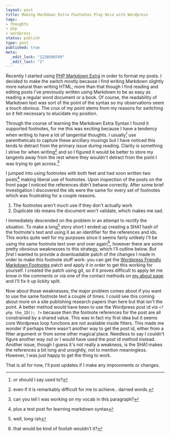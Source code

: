```yaml
--- 
layout: post
title: Making Markdown Extra Footnotes Play Nice with Wordpress
tags: 
- thoughts
- php
- wordpress
status: publish
type: post
published: true
meta: 
  _edit_lock: "1220500749"
  _edit_last: "2"
---
```

Recently I started using [PHP Markdown Extra][1] in order to format my posts. I decided to make the switch mostly because I find
writing Markdown slightly more natural than writing HTML; more than that though I find reading and editing posts I've previously
written using Markdown to be as easy as reading a regular word document or a book. Of course, the readability of Markdown text was
sort of the point of the syntax so my observations seem a touch obvious. The crux of my point stems from my reasons for switching
so it felt necessary to elucidate my position.

[1]: http://michelf.com/projects/php-markdown/extra/ "PHP Markdown Extra"

Through the course of learning the Markdown Extra Syntax I found it supported footnotes, for me this was exciting because I have a
tendency when writing to have a lot of tangential thoughts. I usually[^1] use parentheticals to capture these ancillary musings
but I have noticed this tends to detract from the primary issue during reading. Clarity is something I strive for when writing[^2]
and so I figured it would be better to store my tangents away from the rest where they wouldn't detract from the point I was
trying to get across.[^3]

I jumped into using footnotes with both feet and had soon written two posts[^4] making liberal use of footnotes. Upon inspection
of the posts on the front page I noticed the references didn't behave correctly. After some brief investigation I discovered the
ids were the same for every set of footnotes which was frustrating for a couple reasons.

1. The footnotes aren't much use if they don't actually work
2. Duplicate ids means the document won't validate, which makes me sad.

I immediately descended on the problem in an attempt to rectify the situation. To make a long[^5] story short I ended up creating
a SHA1 hash of the footnote's text and using it as an identifier for the references and ids. This works quite well for my purposes
since it seems fairly unlikely I'll be using the same footnote text over and over again[^6], however there are some pretty
obvsious weaknesses to this strategy, which I'll outline below. *But first* I wanted to provide a downloadable patch of the
changes I made in order to make this footnote stuff work: you can get the [Wordpress Friendly Markdown Footnotes][2] patch and
apply it in order to get this working for yourself. I created the patch using git, so if it proves difficult to apply let me know
in the comments or via one of the contact methods on [my about page][3] and I'll fix it up lickity split.

[2]: /images/blog/markdown-wordpress-footnotes.patch "Markdown Wordpress Footnots"
[3]: http://bryanjswift.com/about/ "About Bryan J Swift"

Now about those weaknesses; the major problem comes about if you want to use the same footnote text a couple of times. I could
see this coming about more on a site publishing research papers than here but that isn't the point. A better method would have
been to use the Wordpress post id via `<?php the_ID(); ?>` because then the footnote references for the post are all constrained
by a shared value. This was in fact my first idea but it seems core Wordpress loop functions are not available inside filters.
This made me wonder if perhaps there wasn't another way to get the post id, either from a filter argument or from some other
magical place. Needless to say I couldn't figure another way out or I would have used the post id method instead. Another issue,
though I guess it's not really a weakness, is the SHA1 makes the references a bit long and unsightly, not to mention meaningless.
However, I was just happy to get the thing to work.

That is all for now, I'll post updates if I make any improvments or changes.

[^1]: or should I say used to?
[^2]: even if it is remarkably difficult for me to achieve.. darned words.
[^3]: can you tell I was working on my vocab in this paragraph?
[^4]: plus a test post for learning markdown syntax
[^5]: well, long-ish
[^6]: that would be kind of foolish wouldn't it?
